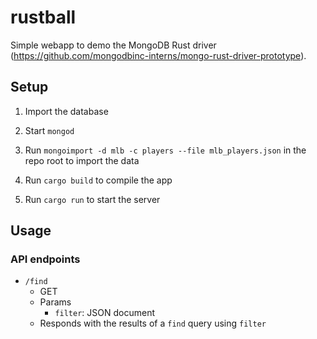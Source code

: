 rustball
========

Simple webapp to demo the MongoDB Rust driver (https://github.com/mongodbinc-interns/mongo-rust-driver-prototype).

Setup
-----

1.	Import the database

2.	Start `mongod`

3.	Run `mongoimport -d mlb -c players --file mlb_players.json` in the repo root to import the data

4.	Run `cargo build` to compile the app

5.	Run `cargo run` to start the server

Usage
-----

### API endpoints

-	`/find`
	-	GET
	-	Params
		-	`filter`: JSON document
	-	Responds with the results of a `find` query using `filter`

